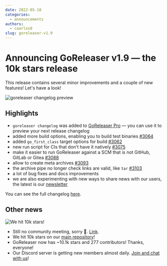 ```yaml
---
date: 2022-05-18
categories:
  - announcements
authors:
  - caarlos0
slug: goreleaser-v1.9
---
```


# Announcing GoReleaser v1.9 — the 10k stars release

This release contains several minor improvements and a couple of new features! Let's have a look!

<!-- more -->

![goreleaser changelog preview](https://carlosbecker.com/posts/goreleaser-v1.9/136319f0-2346-4c3b-aa77-e239a7563527.png)

## **Highlights**

- `goreleaser changelog` was added to [GoReleaser Pro](https://goreleaser.com/pro) — you can use it to preview your next release changelog
- added more build options, enabling you to build test binaries [#3064](https://github.com/garethgeorge/freegoreleaser/pull/3064)
- added `go_first_class` target options for build [#3062](https://github.com/garethgeorge/freegoreleaser/pull/3062)
- new run script for CIs that don't have it natively [#3075](https://github.com/garethgeorge/freegoreleaser/pull/3075)
- make it easier to run GoReleaser against a SCM that is not GitHub, GitLab or Gitea [#3088](https://github.com/garethgeorge/freegoreleaser/pull/3088)
- allow to create meta archives [#3093](https://github.com/garethgeorge/freegoreleaser/pull/3093)
- the archive pipe no longer check links are valid, like `tar` [#3103](https://github.com/garethgeorge/freegoreleaser/pull/3103)
- a lot of bug fixes and docs improvements
- we are also experimenting with new ways to share news with our users, the latest is our [newsletter](https://www.getrevue.co/profile/goreleaser)

You can see the full changelog [here](https://github.com/garethgeorge/freegoreleaser/releases/tag/v1.9.0).

## **Other news**

![We hit 10k stars!](https://carlosbecker.com/posts/goreleaser-v1.9/23d24a10-64ad-4fbd-aa37-d7e0367fe9d9.png)

- Still no community meeting, sorry 🫠. [Link](https://github.com/goreleaser/community/pull/2).
- We hit 10k stars on our [main repository](https://github.com/goreleaser/goreleaser)!
- GoReleaser now has ~10.1k stars and 277 contributors! Thanks, everyone!
- Our Discord server is getting new members almost daily. [Join and chat with us](https://discord.gg/RGEBtg8vQ6)!
